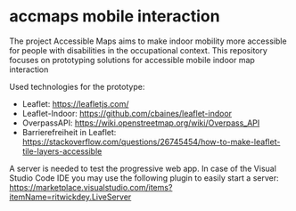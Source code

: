 # accmaps mobile interaction

The project Accessible Maps aims to make indoor mobility more accessible for people with disabilities in the occupational context. This repository focuses on prototyping solutions for accessible mobile indoor map interaction

Used technologies for the prototype:
* Leaflet: https://leafletjs.com/
* Leaflet-Indoor: https://github.com/cbaines/leaflet-indoor
* OverpassAPI: https://wiki.openstreetmap.org/wiki/Overpass_API
* Barrierefreiheit in Leaflet: https://stackoverflow.com/questions/26745454/how-to-make-leaflet-tile-layers-accessible


A server is needed to test the progressive web app. 
In case of the Visual Studio Code IDE you may use the following plugin to easily start a server: 
https://marketplace.visualstudio.com/items?itemName=ritwickdey.LiveServer
